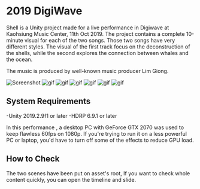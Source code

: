 # 2019 DigiWave

Shell is a Unity project made for a live performance in Digiwave at Kaohsiung Music Center, 11th Oct 2019.
The project contains a complete 10-minute visual for each of the two songs. Those two songs have very different styles. The visual of the first track focus on the deconstruction of the shells, while the second explores the connection between whales and the ocean.

The music is produced by well-known music producer Lim Giong.

![Screenshot](https://i.imgur.com/KXGp6ao.jpg)
![gif](https://i.imgur.com/ILt6AXC.gif)
![gif](https://i.imgur.com/4ojf9Ms.gif)
![gif](https://i.imgur.com/cDE5WvY.gif)
![gif](https://i.imgur.com/gwpnrVg.gif)
![gif](https://i.imgur.com/nHuou6g.gif)
![gif](https://i.imgur.com/vveGiqy.gif)

System Requirements
-------------------
-Unity 2019.2.9f1 or later
-HDRP 6.9.1 or later

In this performance , a desktop PC with GeForce GTX 2070 was used to keep flawless 60fps on 1080p. If you're trying to run it on a less powerful PC or laptop, you'd have to turn off some of the effects to reduce GPU load.

How to Check
-------------------
The two scenes have been put on asset's root, If you want to check whole content quickly, you can open the timeline and slide.
